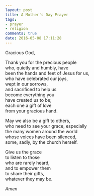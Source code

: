 ```yaml
---
layout: post
title: A Mother's Day Prayer
tags:
- prayer
- religion
comments: true
date: 2016-05-08 17:11:28
---
```


Gracious God,

Thank you for the precious people   
who, quietly and humbly, have  
been the hands and feet of Jesus for us,  
who have celebrated our joys,   
wept in our sorrows,   
and sacrificed to help us   
become everything you   
have created us to be;  
each one a gift of love   
from your gracious hand. 

May we also be a gift to others,   
who need to see your grace, especially  
the many women around the world   
whose voices have been silenced,   
some, sadly, by the church herself.

Give us the grace   
to listen to those   
who are rarely heard,  
and to empower them  
to share their gifts,  
whatever they may be.

*Amen*
